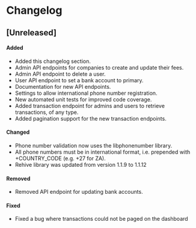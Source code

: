 # Changelog

## [Unreleased]

#### Added
- Added this changelog section.
- Admin API endpoints for companies to create and update their fees.
- Admin API endpoint to delete a user.
- User API endpoint to set a bank account to primary.
- Documentation for new API endpoints.
- Settings to allow international phone number registration.
- New automated unit tests for improved code coverage.
- Added transaction endpoint for admins and users to retrieve transactions, of any type.
- Added pagination support for the new transaction endpoints.

#### Changed
- Phone number validation now uses the libphonenumber library.
- All phone numbers must be in international format, i.e. prepended with +COUNTRY_CODE (e.g. +27 for ZA).
- Rehive library was updated from version 1.1.9 to 1.1.12

#### Removed
- Removed API endpoint for updating bank accounts.

#### Fixed
- Fixed a bug where transactions could not be paged on the dashboard
